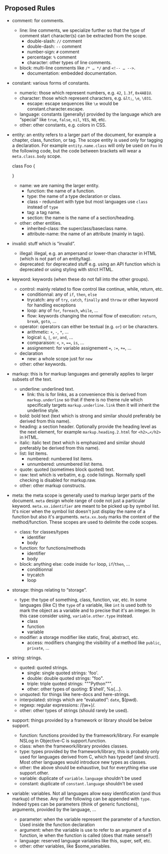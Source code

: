 ## Proposed Rules

* comment: for comments.
  * line: line comments, we specialize further so that the type of comment start character(s) can be extracted from the scope.
    * double-slash: `//` comment
    * double-dash: `--` comment
    * number-sign: `#` comment
    * percentage: `%` comment
    * character: other types of line comments.
  * block: multi-line comments like `/* … */` and `<!-- … -->`.
    * documentation: embedded documentation.

* constant: various forms of constants.
  * numeric: those which represent numbers, e.g. `42`, `1.3f`, `0x4AB1U`.
  * character: those which represent characters, e.g. `&lt;`, `\e`, `\031`.
    * escape: escape sequences like `\e` would be constant.character.escape.
  * language: constants (generally) provided by the language which are “special” like `true`, `false`, `nil`, `YES`, `NO`, etc.
  * other: other constants, e.g. colors in CSS.

* entity: an entity refers to a larger part of the document, for example a chapter, class, function, or tag.
The scope entity is used only for tagging a declaration. For example `entity.name.class` will only be used on `Foo` in the following code,
but the code between brackets will wear a `meta.class.body` scope.

    class Foo {

    }

  * name: we are naming the larger entity.
    * function: the name of a function.
    * type: the name of a type declaration or class.
    * class - redundant with type but most languages use `class` instead of `type`
    * tag: a tag name.
    * section: the name is the name of a section/heading.
  * other: other entities.
    * inherited-class: the superclass/baseclass name.
    * attribute-name: the name of an attribute (mainly in tags).

* invalid: stuff which is “invalid”.
  * illegal: illegal, e.g. an ampersand or lower-than character in HTML (which is not part of an entity/tag).
  * deprecated: for deprecated stuff e.g. using an API function which is deprecated or using styling with strict HTML.

* keyword: keywords (when these do not fall into the other groups).
  * control: mainly related to flow control like continue, while, return, etc.
    * conditionnal: any of `if`, `then`, `else`
    * trycatch: any of `try`, `catch`, `finally` and `throw` or other keyword for handling exceptions
    * loop: any of `for`, `foreach`, `while`, ...
    * flow: keywords changing the normal flow of execution: `return`, `break`, `goto`, ...
  * operator: operators can either be textual (e.g. `or`) or be characters.
    * arithmetic: `+`, `-`, `*`, ...
    * logical: `&`, `|`, `or`, `and`, ...
    * comparaison: `<`, `>`, `==`, `is`, ...
    * assignement: for variable assignement `=`, `:=`, `+=`, ...
  * declaration
    * new: a whole scope just for `new`
  * other: other keywords.

* markup: this is for markup languages and generally applies to larger subsets of the text.
  * underline: underlined text.
    * link: this is for links, as a convenience this is derived from `markup.underline`
    so that if there is no theme rule which specifically targets `markup.underline.link`
    then it will inherit the underline style.
  * bold: bold text (text which is strong and similar should preferably be derived from this name).
  * heading: a section header. Optionally provide the heading level as the next element, for example `markup.heading.2.html` for `<h2>…</h2>` in HTML.
  * italic: italic text (text which is emphasized and similar should preferably be derived from this name).
  * list: list items.
    * numbered: numbered list items.
    * unnumbered: unnumbered list items.
  * quote: quoted (sometimes block quoted) text.
  * raw: text which is verbatim, e.g. code listings. Normally spell checking is disabled for markup.raw.
  * other: other markup constructs.

* meta: the meta scope is generally used to markup larger parts of the document.
`meta` design whole range of code not just a particular keyword.
`meta.xx.identifier` are meant to be picked up by symbol list.
It's nicer when the symbol list doesn't just display the name of a function but also it's arguments.
`meta.xx.body` marks the content of the method/function.
These scopes are used to delimite the code scopes.
  * class: for classes/types
    * identifier
    * body
  * function: for functions/methods
    * identifier
    * body
  * block: anything else: code inside `for` loop, `if`/`then`, ...
    * conditionnal
    * trycatch
    * loop

* storage: things relating to “storage”.
  * type: the type of something, class, function, var, etc.
  In some languages (like C) the `type` of a variable, like `int` is used both to mark the object as a variable and to precise that it's an integer.
  In this case consider using, `variable.other.type` instead.
    * class
    * function
    * variable
  * modifier: a storage modifier like static, final, abstract, etc.
    * access: modifiers changing the visibility of a method like `public`, `private`, ...

* string: strings.
  * quoted: quoted strings.
    * single: single quoted strings: 'foo'.
    * double: double quoted strings: "foo".
    * triple: triple quoted strings: """Python""".
    * other: other types of quoting: $'shell', %s{...}.
  * unquoted: for things like here-docs and here-strings.
  * interpolated: strings which are “evaluated”: `date`, $(pwd).
  * regexp: regular expressions: /(\w+)/.
  * other: other types of strings (should rarely be used).

* support: things provided by a framework or library should be below support.
  * function: functions provided by the framework/library. For example NSLog in Objective-C is support.function.
  * class: when the framework/library provides classes.
  * type: types provided by the framework/library, this is probably only used for languages derived from C,
  which has typedef (and struct). Most other languages would introduce new types as classes.
  * other: the above should be exhaustive, but for everything else use support.other.
  * variable: duplicate of `variable.language` shouldn't be used
  * constant: duplicate of `constant.language` shouldn't be used

* variable: variables. Not all languages allow easy identification (and thus markup) of these.
  Any of the following can be appended with `type`. Indeed types can be parameters (think of generic functions), arguments, provided by the language, ...
  * parameter: when the variable represent the parameter of a function.
  Used inside the function declaration
  * argument: when the variable is use to refer to an argument of a function, ie when the function is called (does that make sense?)
  * language: reserved language variables like this, super, self, etc.
  * other: other variables, like $some_variables.
